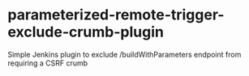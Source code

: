# parameterized-remote-trigger-exclude-crumb-plugin
Simple Jenkins plugin to exclude /buildWithParameters endpoint from requiring a CSRF crumb
